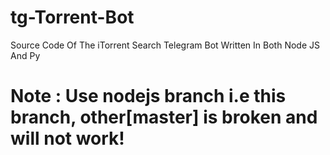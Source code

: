 # tg-Torrent-Bot
Source Code Of The iTorrent Search Telegram Bot Written In Both Node JS  And Py

# Note : Use nodejs branch i.e this branch, other[master] is broken and will not work!
